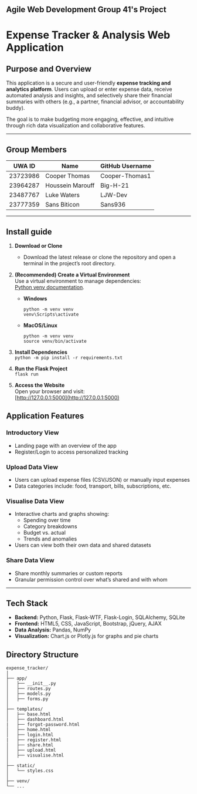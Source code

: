## Agile Web Development Group 41's Project

# Expense Tracker & Analysis Web Application

## Purpose and Overview

This application is a secure and user-friendly **expense tracking and analytics platform**. Users can upload or enter expense data, receive automated analysis and insights, and selectively share their financial summaries with others (e.g., a partner, financial advisor, or accountability buddy).

The goal is to make budgeting more engaging, effective, and intuitive through rich data visualization and collaborative features.

---

## Group Members

| UWA ID     | Name              | GitHub Username    |
|------------|-------------------|--------------------|
| 23723986   | Cooper Thomas     | Cooper-Thomas1     |
| 23964287   | Houssein Marouff  | Big-H-21           |
| 23487767   | Luke Waters       | LJW-Dev            |
| 23777359   | Sans Biticon      | Sans936            |

---

## Install guide

1. **Download or Clone**  
   - Download the latest release or clone the repository and open a terminal in the project’s root directory.

2. **(Recommended) Create a Virtual Environment**  
   Use a virtual environment to manage dependencies:  
   [Python venv documentation](https://docs.python.org/3/library/venv.html).  
   - **Windows**  
        ```
        python -m venv venv
        venv\Scripts\activate
        ```
   
   - **MacOS/Linux**  
        ```
        python -m venv venv
        source venv/bin/activate
        ```

3. **Install Dependencies**  
        ```
        python -m pip install -r requirements.txt
        ```

4. **Run the Flask Project**  
        ```
        flask run
        ```

5. **Access the Website**  
   Open your browser and visit:  
   [http://127.0.0.1:5000](http://127.0.0.1:5000)

## Application Features

### Introductory View
- Landing page with an overview of the app
- Register/Login to access personalized tracking

### Upload Data View
- Users can upload expense files (CSV/JSON) or manually input expenses
- Data categories include: food, transport, bills, subscriptions, etc.

### Visualise Data View
- Interactive charts and graphs showing:
  - Spending over time
  - Category breakdowns
  - Budget vs. actual
  - Trends and anomalies
- Users can view both their own data and shared datasets

### Share Data View
- Share monthly summaries or custom reports
- Granular permission control over what’s shared and with whom

---

## Tech Stack

- **Backend:** Python, Flask, Flask-WTF, Flask-Login, SQLAlchemy, SQLite
- **Frontend:** HTML5, CSS, JavaScript, Bootstrap, jQuery, AJAX
- **Data Analysis:** Pandas, NumPy
- **Visualization:** Chart.js or Plotly.js for graphs and pie charts

## Directory Structure
```
expense_tracker/
│
├── app/
│   ├── __init__.py
│   ├── routes.py
│   ├── models.py
│   ├── forms.py
│
├── templates/
│   ├── base.html
│   ├── dashboard.html
|   ├── forgot-password.html
│   ├── home.html
│   ├── login.html
|   ├── register.html
│   ├── share.html
│   ├── upload.html
│   ├── visualise.html
│
├── static/
│   └── styles.css
│
├── venv/
└── ...
```

